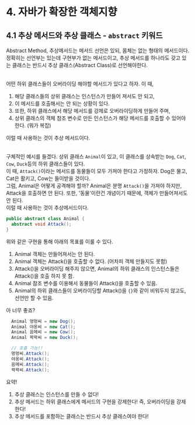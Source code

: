 # 4. 자바가 확장한 객체지향
## 4.1 추상 메서드와 추상 클래스 - `abstract` 키워드
Abstract Method, 추상메서드는 메서드 선언은 있되, 몸체는 없는 형태의 메서드이다. <br> 정확히는 선언부는 있는데 구현부가 없는 메서드이고, 추상 메서드를 하나라도 갖고 있는 클래스는 반드시 추상 클래스(Abstract Class)로 선언해야한다. <br> <br>

어떤 하위 클래스들이 오버라이딩 해야할 메서드가 있다고 하자. 이 때, 
1. 해당 클래스들의 상위 클래스는 인스턴스가 만들어 져서도 안 되고, 
2. 이 메서드를 호출해서는 안 되는 상황이 있다.
3. 또한, 하위 클래스에서 해당 메서드를 강제로 오버라이딩하게 만들어 주며, 
4. 상위 클래스의 객체 참조 변수로 만든 인스턴스가 해당 메서드를 호출할 수 있어야 한다. (뭐가 복잡) 

이럴 때 사용하는 것이 추상 메서드이다. <br> <br> 

구체적인 예시를 들겠다. 상위 클래스 `Animal`이 있고, 이 클래스를 상속받는 `Dog`, `Cat`, `Cow`, `Duck`등의 하위 클래스들이 있다. <br> 이 때, `Attack()`이라는 메서드를 동물들이 모두 가져야 한다고 가정하자. Dog은 물고, Cat은 활키고, Cow는 들이받을 것이다. <br> 그럼, Animal은 어떻게 공격해야 할까? Animal은 분명 `Attack()`을 가져야 하지만, Attack을 호출하면 안 된다. 또한, '동물'이란건 개념이기 때문에, 객체가 만들어져서도 안 된다. <br> 이럴 때 사용하는 것이 추상메서드이다. <br> 
```java
public abstract class Animal {
  abstract void Attack();
}
```
위와 같은 구현을 통해 아래의 목표를 이룰 수 있다.
1. Animal 객체는 만들어져서는 안 된다.
2. Animal 객체는 Attack()을 호출할 수 없다. (어차피 객체 만들지도 못함)
3. Attack()을 오버라이딩 해주지 않으면, Animal의 하위 클래스의 인스턴스들은 Attack()을 호출 하지 못 함. 
4. Animal 참조 변수를 이용해서 동물들이 Attack()을 호출할 수 있음.
5. Animal의 하위 클래스들이 오버라이딩할 Attack()을 `{}`와 같이 비워두지 않고도, 선언만 할 수 있음.

아 너무 좋죠?
```java
  Animal 멍멍씨 = new Dog();
  Animal 야옹씨 = new Cat();
  Animal 음메씨 = new Cow();
  Animal 꽉꽉씨 = new Duck();

  // 호출 가능!!
  멍멍씨.Attack();
  야옹씨.Attack();
  음메씨.Attack();
  꽉꽉씨.Attack();
```

요약! 
1. 추상 클래스는 인스턴스를 만들 수 없다!
2. 추상 메서드는 하위 클래스에게 메서드의 구현을 강제한다! 즉, 오버라이딩을 강제한다!
3. 추상 메서드를 포함하는 클래스는 반드시 추상 클래스여야 한다!
